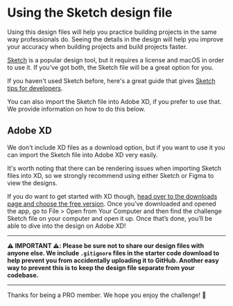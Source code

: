 # Using the Sketch design file

Using this design files will help you practice building projects in the same way professionals do. Seeing the details in the design will help you improve your accuracy when building projects and build projects faster.

[Sketch](https://www.sketch.com/) is a popular design tool, but it requires a license and macOS in order to use it. If you've got both, the Sketch file will be a great option for you.

If you haven't used Sketch before, here's a great guide that gives [Sketch tips for developers](https://blog.prototypr.io/sketch-tips-for-developers-4cbc9789b244).

You can also import the Sketch file into Adobe XD, if you prefer to use that. We provide information on how to do this below.

## Adobe XD

We don't include XD files as a download option, but if you want to use it you can import the Sketch file into Adobe XD very easily. 

It's worth noting that there can be rendering issues when importing Sketch files into XD, so we strongly recommend using either Sketch or Figma to view the designs.

If you do want to get started with XD though, [head over to the downloads page and choose the free version](https://www.adobe.com/uk/products/xd/pricing/individual.html). Once you’ve downloaded and opened the app, go to File > Open from Your Computer and then find the challenge Sketch file on your computer and open it up. Once that’s done, you’ll be able to dive into the design on Adobe XD!

---

**⚠️ IMPORTANT ⚠️: Please be sure not to share our design files with anyone else. We include `.gitignore` files in the starter code download to help prevent you from accidentally uploading it to GitHub. Another easy way to prevent this is to keep the design file separate from your codebase.**

---

Thanks for being a PRO member. We hope you enjoy the challenge! 🙂